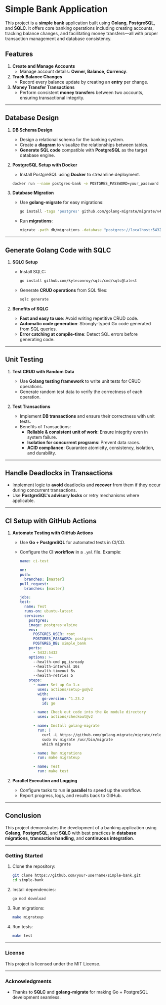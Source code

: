 # Simple Bank Application

This project is a **simple bank** application built using **Golang**, **PostgreSQL**, and **SQLC**. It offers core banking operations including creating accounts, tracking balance changes, and facilitating money transfers—all with proper transaction management and database consistency.

## Features

1. **Create and Manage Accounts**
   - Manage account details: **Owner, Balance, Currency**.
2. **Track Balance Changes**
   - Record every balance update by creating an **entry** per change.
3. **Money Transfer Transactions**
   - Perform consistent **money transfers** between two accounts, ensuring transactional integrity.

---

## Database Design

1. **DB Schema Design**

   - Design a relational schema for the banking system.
   - Create a **diagram** to visualize the relationships between tables.
   - **Generate SQL code** compatible with **PostgreSQL** as the target database engine.

2. **PostgreSQL Setup with Docker**

   - Install PostgreSQL using **Docker** to streamline deployment.

   ```bash
   docker run --name postgres-bank -e POSTGRES_PASSWORD=your_password -p 5432:5432 -d postgres
   ```

3. **Database Migration**
   - Use **golang-migrate** for easy migrations:
     ```bash
     go install -tags 'postgres' github.com/golang-migrate/migrate/v4/cmd/migrate@latest
     ```
   - Run **migrations**:
     ```bash
     migrate -path db/migrations -database "postgres://localhost:5432/simple_bank?sslmode=disable" up
     ```

---

## Generate Golang Code with SQLC

1. **SQLC Setup**

   - Install SQLC:
     ```bash
     go install github.com/kyleconroy/sqlc/cmd/sqlc@latest
     ```
   - Generate **CRUD operations** from SQL files:
     ```bash
     sqlc generate
     ```

2. **Benefits of SQLC**
   - **Fast and easy to use**: Avoid writing repetitive CRUD code.
   - **Automatic code generation**: Strongly-typed Go code generated from SQL queries.
   - **Error catching at compile-time**: Detect SQL errors before generating code.

---

## Unit Testing

1. **Test CRUD with Random Data**

   - Use **Golang testing framework** to write unit tests for CRUD operations.
   - Generate random test data to verify the correctness of each operation.

2. **Test Transactions**
   - Implement **DB transactions** and ensure their correctness with unit tests.
   - Benefits of Transactions:
     - **Reliable & consistent unit of work**: Ensure integrity even in system failure.
     - **Isolation for concurrent programs**: Prevent data races.
     - **ACID compliance**: Guarantee atomicity, consistency, isolation, and durability.

---

## Handle Deadlocks in Transactions

- Implement logic to **avoid** deadlocks and **recover** from them if they occur during concurrent transactions.
- Use **PostgreSQL's advisory locks** or retry mechanisms where applicable.

---

## CI Setup with GitHub Actions

1. **Automate Testing with GitHub Actions**

   - Use **Go + PostgreSQL** for automated tests in CI/CD.
   - Configure the CI **workflow** in a `.yml` file. Example:

     ```yaml
     name: ci-test

     on:
     push:
       branches: [master]
     pull_request:
       branches: [master]

     jobs:
     test:
       name: Test
       runs-on: ubuntu-latest
       services:
         postgres:
         image: postgres:alpine
         env:
           POSTGRES_USER: root
           POSTGRES_PASSWORD: postgres
           POSTGRES_DB: simple_bank
         ports:
           - 5432:5432
         options: >-
           --health-cmd pg_isready
           --health-interval 10s
           --health-timeout 5s
           --health-retries 5
         steps:
           - name: Set up Go 1.x
             uses: actions/setup-go@v2
             with:
               go-version: ^1.23.2
               id: go

           - name: Check out code into the Go module directory
             uses: actions/checkout@v2

           - name: Install golang-migrate
             run: |
               curl -L https://github.com/golang-migrate/migrate/releases/download/v4.18.1/migrate.linux-amd64.tar.gz | tar xvz
               sudo mv migrate /usr/bin/migrate
               which migrate

           - name: Run migrations
             run: make migrateup

           - name: Test
             run: make test
     ```

2. **Parallel Execution and Logging**
   - Configure tasks to run **in parallel** to speed up the workflow.
   - Report progress, logs, and results back to GitHub.

---

## Conclusion

This project demonstrates the development of a banking application using **Golang**, **PostgreSQL**, and **SQLC** with best practices in **database migrations**, **transaction handling**, and **continuous integration**.

---

### Getting Started

1. Clone the repository:

   ```bash
   git clone https://github.com/your-username/simple-bank.git
   cd simple-bank
   ```

2. Install dependencies:

   ```bash
   go mod download
   ```

3. Run migrations:

   ```bash
   make migrateup
   ```

4. Run tests:
   ```bash
   make test
   ```

---

### License

This project is licensed under the MIT License.

---

### Acknowledgments

- Thanks to **SQLC** and **golang-migrate** for making Go + PostgreSQL development seamless.
